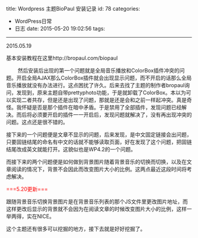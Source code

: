 title: Wordpress 主题BioPaul 安装记录
id: 78
categories:
  - WordPress日常
  - 日志
date: 2015-05-20 19:02:56
tags:
---

2015.05.19

基本安装教程在这里http://bropaul.com/biopaul

<!--more-->        然后安装后出现的第一个问题就是全局音乐播放和ColorBox插件冲突的问题。开启全局AJAX那么ColorBox插件就会出现显示问题，而不开启的话那么全局音乐播放就没有办法进行。这点困扰了许久。后来去找了主题的制作者bropaul询问，发现到，原来主题自带prettyphoto功能，于是就卸载了ColorBox。本以为可以实现二者共存，但是还是出现了问题，那就是还是会和之前一样起冲突。真是奇怪。我怀疑是否是那个插件在暗中矛盾。于是禁用了全部插件，发现问题已经解决。而后将必须要开启的插件一一开启后，发现问题就解决了，没有再出现冲突的问题。这点还是很不错的。

接下来的一个问题便是文章不显示的问题，后来发现，是中文固定链接会出问题，只要固链结尾的命名有中文的话就不能够读取页面，好在发现了这个问题，把固链结尾改成英文就能打开。这貌似也是WP4.2的一个问题。

而接下来的两个问题便是如何做到背景图片随着背景音乐的切换而切换，以及在文章阅读的情况下，背景不会因此而改变图片大小的比例。这两点最近这段时间将考虑解决。

<span style="color: #ff0000;">===5.20更新===</span>

跟随背景音乐切换背景图片是在背景音乐列表的那个JS文件里更改图片地址，而这样更改后显示的背景就不会因为在阅读文章的时候改变图片大小的比例，这样一举两得，实在NICE。

这个主题还有很多可以挖掘的地方，接下去就是好好挖掘了。